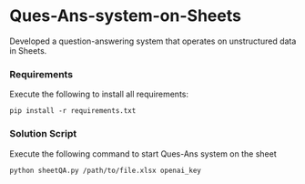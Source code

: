 # Ques-Ans-system-on-Sheets
Developed a question-answering system that operates on unstructured data in Sheets.

### Requirements
Execute the following to install all requirements:
```
pip install -r requirements.txt
```

### Solution Script
Execute the following command to start Ques-Ans system on the sheet
```
python sheetQA.py /path/to/file.xlsx openai_key
```
